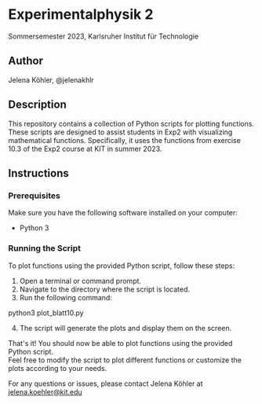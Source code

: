# Experimentalphysik 2
Sommersemester 2023, Karlsruher Institut für Technologie

## Author
Jelena Köhler, @jelenakhlr

## Description
This repository contains a collection of Python scripts for plotting functions. These scripts are designed to assist students in Exp2 with visualizing mathematical functions. Specifically, it uses the functions from exercise 10.3 of the Exp2 course at KIT in summer 2023.

## Instructions

### Prerequisites
Make sure you have the following software installed on your computer:
- Python 3

### Running the Script
To plot functions using the provided Python script, follow these steps:

1. Open a terminal or command prompt.
2. Navigate to the directory where the script is located.
3. Run the following command:

python3 plot_blatt10.py

4. The script will generate the plots and display them on the screen.

That's it! You should now be able to plot functions using the provided Python script. \
Feel free to modify the script to plot different functions or customize the plots according to your needs.

For any questions or issues, please contact Jelena Köhler at jelena.koehler@kit.edu
